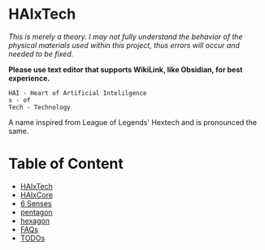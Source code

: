 # HAIxTech
*This is merely a theory. I may not fully understand the behavior of the physical materials used within this project, thus errors will occur and needed to be fixed.*

**Please use text editor that supports WikiLink, like Obsidian, for best experience.**

```
HAI - Heart of Artificial Intelilgence
x - of
Tech - Technology
```

A name inspired from League of Legends' Hextech and is pronounced the same.
# Table of Content
- [HAIxTech](HAIxTech.md)
- [HAIxCore](HAIxCore.md)
- [6 Senses](6%20Senses.md)
- [pentagon](pentagon.md)
- [hexagon](hexagon.md)
- [FAQs](FAQs.md)
- [TODOs](TODOs.md)